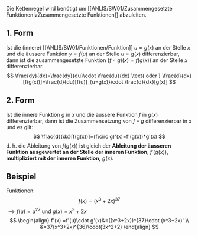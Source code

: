 Die Kettenregel wird benötigt um [[ANLIS/SW01/Zusammengesetzte Funktionen|zZusammengesetzte Funktionen]] abzuleiten.
## 1. Form
Ist die (innere) [[ANLIS/SW01/Funktionen/Funktion]] $u=g(x)$ an der Stelle $x$ und die äussere Funktion $y=f(u)$ an der Stelle $u=g(x)$ differenzierbar, dann ist die zusammengesetzte Funktion $(f\circ g)(x) = f(g(x))$ an der Stelle $x$ differenzierbar.
$$
\frac{dy}{dx}=\frac{dy}{du}\cdot \frac{du}{dx} \text{ oder } \frac{d}{dx}[f(g(x))]=\frac{d}{du}[f(u)]_{u=g(x)}\cdot  \frac{d}{dx}[g(x)]
$$
## 2. Form
Ist die innere Funktion $g$ in $x$ und die äussere Funktion $f$ in $g(x)$ differenzierbar, dann ist die Zusammensetzung von $f\circ g$ differenzierbar in $x$ und es gilt:
$$
\frac{d}{dx}[f(g(x))]=(f\circ g)'(x)=f'(g(x))*g'(x)
$$
d. h. die Ableitung von $f(g(x))$ ist gleich der **Ableitung der äusseren Funktion ausgewertet an der Stelle der inneren Funktion**, $f'(g(x))$, **multipliziert mit der inneren Funktion,** $g(x)$.


## Beispiel
Funktionen:
$$
f(x) = (x^3+2x)^{37}
$$
$\implies f(u) = u^27$ und $g(x)=x^3+2x$
$$
\begin{align}
f'(x) =f'(u)\cdot g'(x)&=((x^3+2x))^{37}\cdot (x^3+2x)' \\
&=37(x^3+2x)^{36}\cdot(3x^2+2)
\end{align}
$$
